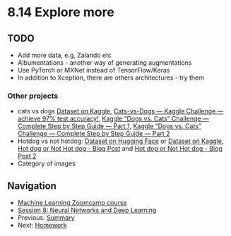 # 8.14 Explore more

## TODO

- Add more data, e.g, Zalando etc
- Albumentations - another way of generating augmentations
- Use PyTorch or MXNet instead of TensorFlow/Keras
- In addition to Xception, there are others architectures - try them

### Other projects

- cats vs dogs [Dataset on Kaggle](https://www.kaggle.com/c/dogs-vs-cats/data), [Cats-vs-Dogs — Kaggle Challenge — achieve 97% test accuracy!](https://medium.com/@mjbhobe/cats-vs-dogs-kaggle-challenge-achieve-97-test-accuracy-3295636c77a6), [Kaggle “Dogs vs. Cats” Challenge — Complete Step by Step Guide — Part 1](https://medium.com/@mrgarg.rajat/kaggle-dogs-vs-cats-challenge-complete-step-by-step-guide-part-1-a347194e55b1), [Kaggle “Dogs vs. Cats” Challenge — Complete Step by Step Guide — Part 2](https://medium.com/@mrgarg.rajat/kaggle-dogs-vs-cats-challenge-complete-step-by-step-guide-part-2-e9ee4967b9)
- Hotdog vs not hotdog: [Dataset on Hugging Face](https://huggingface.co/datasets/truepositive/hotdog_nothotdog) or [Dataset on Kaggle](https://www.kaggle.com/datasets/dansbecker/hot-dog-not-hot-dog), [Hot dog or Not Hot dog - Blog Post](https://towardsdatascience.com/hot-dog-or-not-hot-dog-ab9d67f20674) and [Hot dog or Not Hot dog - Blog Post 2](https://towardsdatascience.com/building-the-hotdog-not-hotdog-classifier-from-hbos-silicon-valley-c0cb2317711f)
- Category of images

## Navigation

- [Machine Learning Zoomcamp course](../)
- [Session 8: Neural Networks and Deep Learning](./)
- Previous: [Summary](13-summary.md)
- Next: [Homework](homework.md)